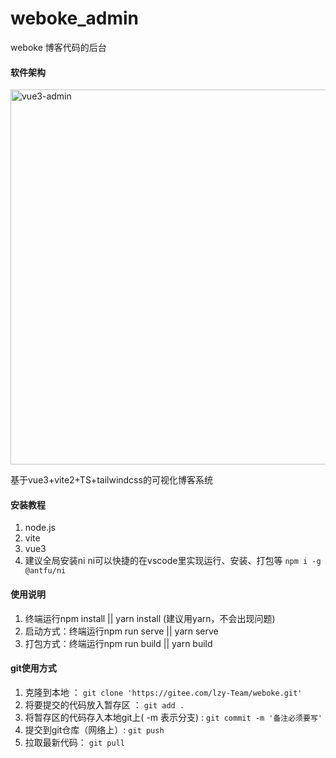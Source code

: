 # weboke_admin

weboke 博客代码的后台

#### 软件架构

<img width="600" alt="vue3-admin" src="https://user-images.githubusercontent.com/54432435/112945709-32826f00-9167-11eb-9c23-bbf5a97ec8d4.png">

基于vue3+vite2+TS+tailwindcss的可视化博客系统

#### 安装教程


1. node.js
2. vite
3. vue3
4. 建议全局安装ni ni可以快捷的在vscode里实现运行、安装、打包等  `npm i -g @antfu/ni`

#### 使用说明

1. 终端运行npm install || yarn install (建议用yarn，不会出现问题)
2. 启动方式：终端运行npm run serve || yarn serve
3. 打包方式：终端运行npm run build || yarn build

#### git使用方式

1. 克隆到本地 ：
`git clone 'https://gitee.com/lzy-Team/weboke.git'`
2. 将要提交的代码放入暂存区 ：
`git add .`
3. 将暂存区的代码存入本地git上( -m 表示分支) :
`git commit -m '备注必须要写'`
4. 提交到git仓库（网络上）:
`git push`
5. 拉取最新代码：
`git pull`

